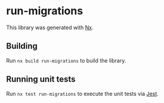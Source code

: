 # run-migrations

This library was generated with [Nx](https://nx.dev).

## Building

Run `nx build run-migrations` to build the library.

## Running unit tests

Run `nx test run-migrations` to execute the unit tests via [Jest](https://jestjs.io).
